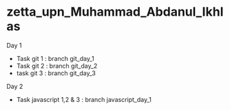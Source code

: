 # zetta_upn_Muhammad_Abdanul_Ikhlas

Day 1
* Task git 1 : branch git_day_1
* Task git 2 : branch git_day_2
* task git 3 : branch git_day_3

Day 2
* Task javascript 1,2 & 3 : branch javascript_day_1
